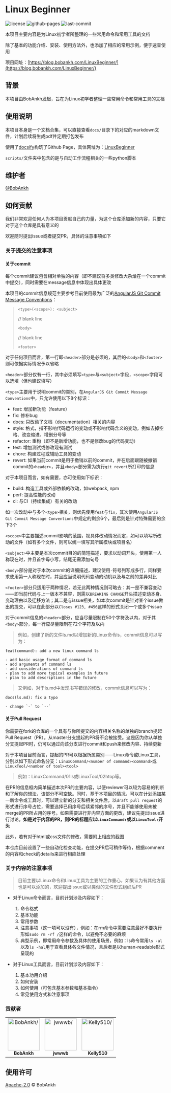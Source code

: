 # Linux Beginner

![license](https://img.shields.io/github/license/BobAnkh/LinuxBeginner?logo=apache)
![github-pages](https://img.shields.io/github/deployments/BobAnkh/LinuxBeginner/github-pages?color=blue&logo=github)
![last-commit](https://img.shields.io/github/last-commit/BobAnkh/LinuxBeginner?logo=git&logoColor=white)

本项目主要内容是为Linux初学者所整理的一些常用命令和常用工具的文档

除了基本的功能介绍、安装、使用方法外，也添加了相应的常用示例，便于速查使用

项目网址：[https://blog.bobankh.com/LinuxBeginner/](https://blog.bobankh.com/LinuxBeginner/)

## 背景

本项目由BobAnkh发起，旨在为Linux初学者整理一些常用命令和常用工具的文档

## 使用说明

本项目本身是一个文档合集，可以直接查看`docs/`目录下的对应的markdown文件，计划后续将生成pdf并定期打包发布

使用了[docsify](https://docsify.js.org/#/)构筑了Github Page，具体网址为：[LinuxBeginner](https://blog.bobankh.com/LinuxBeginner/)

`scripts/`文件夹中包含的是与自动工作流程相关的一些python脚本

## 维护者

[@BobAnkh](https://github.com/BobAnkh)

## 如何贡献

我们非常欢迎任何人为本项目贡献自己的力量，为这个仓库添加新的内容，只要它对于这个仓库是具有意义的

欢迎随时提出issue或者提交PR，具体的注意事项如下

### 关于提交的注意事项

#### 关于commit

每个commit建议包含相对单独的内容（即不建议将多类修改大杂烩在一个commit中提交），同时需要在message信息中体现出具体更改

本项目的commit信息规范主要参考目前使用最为广泛的[AngularJS Git Commit Message Conventions](https://docs.google.com/document/d/1QrDFcIiPjSLDn3EL15IJygNPiHORgU1_OOAqWjiDU5Y/edit#heading=h.uyo6cb12dt6w)：

> `<type>(<scope>): <subject>`
>
> // blank line
>
> `<body>`
>
> // blank line
>
> `<footer>`

对于任何项目而言，第一行即`<header>`部分是必须的，其后的`<body>`和`<footer>`则可依据实际情况予以省略

`<header>`部分仅有一行，其中必须填写`<type>`与`<subject>`字段，`<scope>`字段可以选填（但也建议填写）

`<type>`主要用于说明commit的类别，在`AngularJS Git Commit Message Conventions`中，只允许使用以下8个标识：

- feat: 增加新功能（feature）
- fix: 修补bug
- docs: 只改动了文档（documentation）相关的内容
- style: 格式，指不影响代码运行的变动或不影响代码含义的变动，例如去掉空格、改变缩进、增删分号等
- refactor: 重构（即不是新增功能，也不是修改bug的代码变动）
- test: 增加测试或修改现有测试
- chore: 构建过程或辅助工具的变动
- revert: 如果当前commit是用于撤销以前的commit，并在后面跟随被撤销commit的`<header>`，并且`<body>`部分需为执行`git revert`所打印的信息

对于本项目而言，如有需要，亦可使用如下标识：

- build: 构造工具或外部依赖的改动，如webpack, npm
- perf: 提高性能的改动
- ci: 与CI（持续集成）有关的改动

如一次改动中与多个`<type>`相关，则优先使用`feat`与`fix`，其次使用`AngularJS Git Commit Message Conventions`中规定的剩余6个，最后则是针对特殊需要的余下3个

`<scope>`中主要描述commit影响的范围，视具体改动情况而定，如可以填写所改动的文件（如有多个文件，则可以统一填写其所属模块或项目名）

`<subject>`中主要是本次commit目的的简短描述，要求以动词开头，使用第一人称现在时，并且首字母小写，结尾无需添加句号

`<body>`部分是对于本次commit的详细描述，建议使用`-`符号列写成多行，同样要求使用第一人称现在时，并且应当说明代码变动的动机以及与之前的差异对比

`<footer>`部分只适用于两种情况，若无此两种情况则可略去：其一是不兼容变动——即当前代码与上一版本不兼容，则需以`BREAKING CHANGE`开头描述变动本身、变动理由以及迁移方法；其二是与issue相关，如本次commit是针对某个issue做出的提交，可以在此部分以`Closes #123, #456`这样的形式关闭一个或多个issue

对于commit信息的`<header>`部分，应当尽量限制在50个字符及以内，对于其`<body>`部分，每一行应尽量限制在72个字符及以内

> 例如，创建了新的文件ls.md以增加新的Linux命令ls，commit信息可以写为：

```text
feat(command): add a new linux command ls

- add basic usage format of command ls
- add arguments of command ls
- add considerations of command ls
- plan to add more typical examples in future
- plan to add descriptions in the future
```

> 又例如，对于ls.md中发现书写错误的修改，commit信息可以写为：

```text
docs(ls.md): fix a typo

- change `-` to `--`
```

#### 关于Pull Request

你需要在fork的仓库的一个具有与你所提交的内容相关名称的单独的branch提起Pull Request（PR）。从master分支提起的PR将不会被接受。这是因为你从单独分支提起PR时，仍可以通过向该分支进行commit和push来修改内容、持续更新

对于本项目目前而言，提起的PR可以根据所属类别——Linux命令或Linux工具，分别以如下形式命名分支：`LinuxCommand/<number of command><command>`或`LinuxTool/<number of tool><tool>`

> 例如：LinuxCommand/01ls或LinuxTool/02htop等。

在PR的信息框内简单描述本次PR的主要内容，以便reviewer可以较为容易的判断和了解你的想法，该部分不可空缺。同时，基于本项目的情况，可以在计划添加某一新命令或工具时，可以建立新的分支和相关文件后，以`draft pull request`的形式进行序号占位，需要选择已用序号后续紧邻的序号，并且不能够使用未被merge的PR所占用的序号。如果需要进行非内容方面的更改，建议先提出issue进行讨论。**如是对于内容的PR，则PR的标题应以`LinuxCommand:`或以`LinuxTool:`开头**

此外，若有对于html或css文件的修改，需要附上相应的截图

本仓库目前设置了一些自动化检查功能，在提交PR后可稍作等待，根据comment的内容和check的details来进行相应处理

### 关于内容的注意事项

> 目前主要以Linux命令和Linux工具为主要的工作重心，如果认为有其他方面也是可以添加的，欢迎提出issue或以类似的文件形式组织后PR

- 对于Linux命令而言，目前计划涉及内容如下：
    1. 命令格式
    2. 基本功能
    3. 常用参数
    4. 注意事项（这一项可以没有），例如：在rm命令中需要注意最好不要执行形如`sudo rm -rf /`这样的命令，以避免不必要的麻烦
    5. 典型示例，即常用命令参数及具体的使用场景，例如：ls命令常用`ls -al`以及`ls -hal`用于查看具体各文件情况，且后者是以human-readable形式呈现的

- 对于Linux工具而言，目前计划涉及内容如下：
    1. 基本功用介绍
    2. 如何安装
    3. 如何使用（可包含基本参数和基本指令）
    4. 常见使用方式和注意事项

### 贡献者

<table>
<tr>
    <td align="center">
        <a href=https://github.com/BobAnkh>
            <img src=https://avatars2.githubusercontent.com/u/44333669?v=4 width="100;" alt=BobAnkh/>
            <br />
            <sub style="font-size:14px"><b>BobAnkh</b></sub>
        </a>
    </td>
    <td align="center">
        <a href=https://github.com/jwb528>
            <img src=https://avatars0.githubusercontent.com/u/53799927?v=4 width="100;" alt=jwwwb/>
            <br />
            <sub style="font-size:14px"><b>jwwwb</b></sub>
        </a>
    </td>
    <td align="center">
        <a href=https://github.com/Kelly510>
            <img src=https://avatars0.githubusercontent.com/u/49122590?v=4 width="100;" alt=Kelly510/>
            <br />
            <sub style="font-size:14px"><b>Kelly510</b></sub>
        </a>
    </td>
</tr>
</table>

## 使用许可

[Apache-2.0](LICENSE) © BobAnkh
